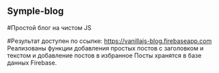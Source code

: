 ## Symple-blog

#Простой блог на чистом JS

#Результат доступен по ссылке: https://vanillajs-blog.firebaseapp.com
Реализованы функции добавления простых постов с заголовком и текстом и добавление постов в избранное
Посты хранятся в базе данных Firebase. 
